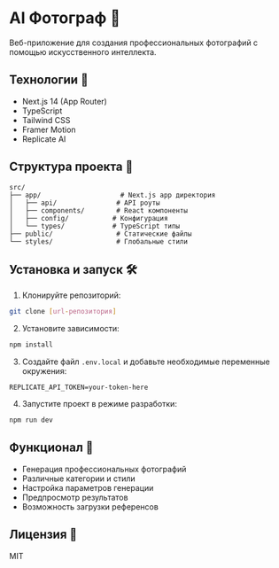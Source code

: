# AI Фотограф 📸

Веб-приложение для создания профессиональных фотографий с помощью искусственного интеллекта.

## Технологии 🚀

- Next.js 14 (App Router)
- TypeScript
- Tailwind CSS
- Framer Motion
- Replicate AI

## Структура проекта 📁

```
src/
├── app/                    # Next.js app директория
│   ├── api/               # API роуты
│   ├── components/        # React компоненты
│   ├── config/           # Конфигурация
│   └── types/            # TypeScript типы
├── public/                # Статические файлы
└── styles/                # Глобальные стили
```

## Установка и запуск 🛠️

1. Клонируйте репозиторий:
```bash
git clone [url-репозитория]
```

2. Установите зависимости:
```bash
npm install
```

3. Создайте файл `.env.local` и добавьте необходимые переменные окружения:
```env
REPLICATE_API_TOKEN=your-token-here
```

4. Запустите проект в режиме разработки:
```bash
npm run dev
```

## Функционал 🎯

- Генерация профессиональных фотографий
- Различные категории и стили
- Настройка параметров генерации
- Предпросмотр результатов
- Возможность загрузки референсов

## Лицензия 📝

MIT
